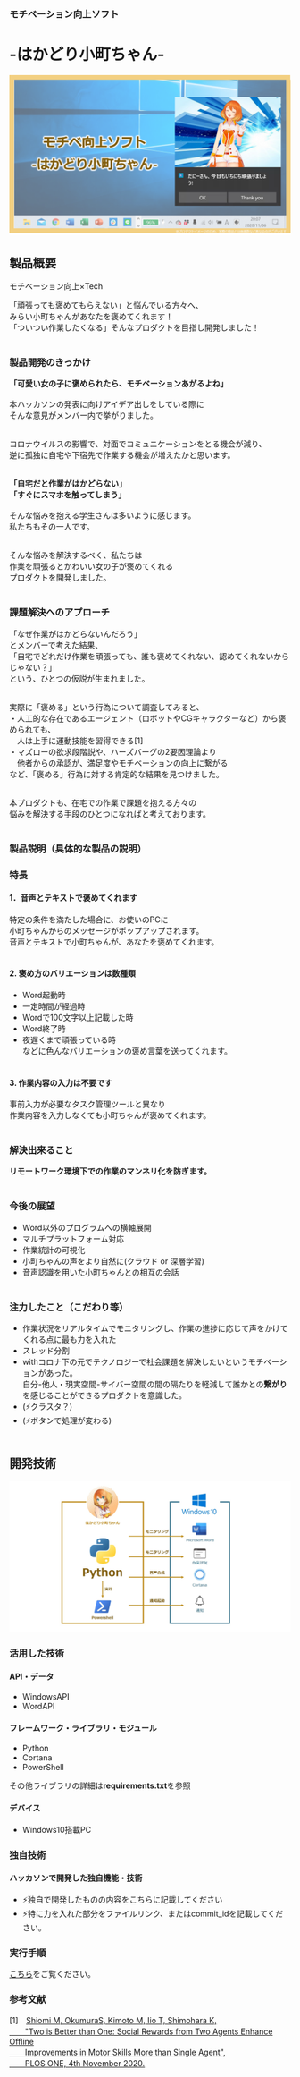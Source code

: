 ### モチベーション向上ソフト
# -はかどり小町ちゃん-
[![IMAGE ALT TEXT HERE](https://github.com/jphacks/D_2016/blob/master/static/thumbnail.png)](https://youtu.be/Uf1ds6uwA78)


## 製品概要
モチベーション向上×Tech

「頑張っても褒めてもらえない」と悩んでいる方々へ、<br>
みらい小町ちゃんがあなたを褒めてくれます！<br>
「ついつい作業したくなる」そんなプロダクトを目指し開発しました！<br><br>

### 製品開発のきっかけ

**「可愛い女の子に褒められたら、モチベーションあがるよね」**<br><br>
本ハッカソンの発表に向けアイデア出しをしている際に<br>
そんな意見がメンバー内で挙がりました。<br><br>

コロナウイルスの影響で、対面でコミュニケーションをとる機会が減り、<br>
逆に孤独に自宅や下宿先で作業する機会が増えたかと思います。<br><br>

**「自宅だと作業がはかどらない」**<br>
**「すぐにスマホを触ってしまう」**<br><br>
そんな悩みを抱える学生さんは多いように感じます。<br>
私たちもその一人です。<br><br>

そんな悩みを解決するべく、私たちは<br>
作業を頑張るとかわいい女の子が褒めてくれる<br>
プロダクトを開発しました。<br><br>

### 課題解決へのアプローチ
「なぜ作業がはかどらないんだろう」<br>
とメンバーで考えた結果、<br>
「自宅でどれだけ作業を頑張っても、誰も褒めてくれない、認めてくれないからじゃない？」<br>
という、ひとつの仮説が生まれました。<br><br>

実際に「褒める」という行為について調査してみると、<br>
・人工的な存在であるエージェント（ロボットやCGキャラクターなど）から褒められても、<br>
　人は上手に運動技能を習得できる[1]<br>
・マズローの欲求段階説や、ハーズバーグの2要因理論より<br>
　他者からの承認が、満足度やモチベーションの向上に繋がる<br>
など、「褒める」行為に対する肯定的な結果を見つけました。<br><br>

本プロダクトも、在宅での作業で課題を抱える方々の<br>
悩みを解決する手段のひとつになればと考えております。<br><br>

### 製品説明（具体的な製品の説明）
### 特長

#### 1．音声とテキストで褒めてくれます
特定の条件を満たした場合に、お使いのPCに<br>
小町ちゃんからのメッセージがポップアップされます。<br>
音声とテキストで小町ちゃんが、あなたを褒めてくれます。<br><br>

#### 2. 褒め方のバリエーションは数種類
- Word起動時<br>
- 一定時間が経過時<br>
- Wordで100文字以上記載した時<br>
- Word終了時<br>
- 夜遅くまで頑張っている時<br>
などに色んなバリエーションの褒め言葉を送ってくれます。<br><br>

#### 3. 作業内容の入力は不要です
事前入力が必要なタスク管理ツールと異なり<br>
作業内容を入力しなくても小町ちゃんが褒めてくれます。<br><br>


### 解決出来ること

**リモートワーク環境下での作業のマンネリ化を防ぎます。**<br><br>

### 今後の展望

- Word以外のプログラムへの横軸展開
- マルチプラットフォーム対応
- 作業統計の可視化
- 小町ちゃんの声をより自然に(クラウド or 深層学習)
- 音声認識を用いた小町ちゃんとの相互の会話<br><br>

### 注力したこと（こだわり等）

- 作業状況をリアルタイムでモニタリングし、作業の進捗に応じて声をかけてくれる点に最も力を入れた
- スレッド分割
- withコロナ下の元でテクノロジーで社会課題を解決したいというモチベーションがあった。<br>
自分-他人・現実空間-サイバー空間の間の隔たりを軽減して誰かとの**繋がり**を感じることができるプロダクトを意識した。
- (⚡クラスタ？)
- (⚡ボタンで処理が変わる)<br><br>

## 開発技術
![IMAGE ALT TEXT HERE](https://github.com/jphacks/D_2016/blob/master/static/system_image.jpg)

### 活用した技術
#### API・データ
- WindowsAPI
- WordAPI

#### フレームワーク・ライブラリ・モジュール
- Python
- Cortana
- PowerShell

その他ライブラリの詳細は**requirements.txt**を参照

#### デバイス
- Windows10搭載PC 


### 独自技術
#### ハッカソンで開発した独自機能・技術
* ⚡独自で開発したものの内容をこちらに記載してください
* ⚡特に力を入れた部分をファイルリンク、またはcommit_idを記載してください。

### 実行手順
[こちら](https://github.com/jphacks/D_2016/blob/master/src/README.md)をご覧ください。

### 参考文献
[1]　[Shiomi M, OkumuraS, Kimoto M, Iio T, Shimohara K, <br>
　　"Two is Better than One: Social Rewards from Two Agents Enhance Offline <br>
　　Improvements in Motor Skills More than Single Agent", <br>
　　PLOS ONE, 4th November 2020.<br><br>](https://research-er.jp/articles/view/93644)
